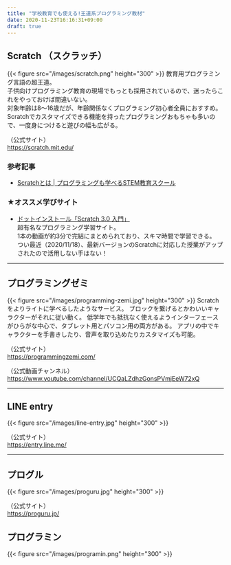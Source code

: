 ```yaml
---
title: "学校教育でも使える!王道系プログラミング教材"
date: 2020-11-23T16:16:31+09:00
draft: true
---
```

## Scratch （スクラッチ）
{{< figure src="/images/scratch.png" height="300" >}}
教育用プログラミング言語の超王道。  
子供向けプログラミング教育の現場でもっとも採用されているので、迷ったらこれをやっておけば間違いない。  
対象年齢は8〜16歳だが、年齢関係なくプログラミング初心者全員におすすめ。  
Scratchでカスタマイズできる機能を持ったプログラミングおもちゃも多いので、一度身につけると遊びの幅も広がる。    

 （公式サイト）  
  https://scratch.mit.edu/

### 参考記事
- [Scratchとは | プログラミングも学べるSTEM教育スクール](https://www.stemon.net/blogs/11113/)

### ★オススメ学びサイト
- [ドットインストール「Scratch 3.0 入門」](https://dotinstall.com/lessons/basic_scratch_v4)  
  超有名なプログラミング学習サイト。  
  1本の動画が約3分で完結にまとめられており、スキマ時間で学習できる。  
  つい最近（2020/11/18）、最新バージョンのScratchに対応した授業がアップされたので活用しない手はない！  

- - -
## プログラミングゼミ
{{< figure src="/images/programming-zemi.jpg" height="300" >}}
Scratchをよりライトに学べるしたようなサービス。
ブロックを繋げるとかわいいキャラクターがそれに従い動く。
低学年でも抵抗なく使えるようインターフェースがひらがな中心で、タブレット用とパソコン用の両方がある。
アプリの中でキャラクターを手書きしたり、音声を取り込めたりカスタマイズも可能。

  （公式サイト）  
  https://programmingzemi.com/

  （公式動画チャンネル）  
  https://www.youtube.com/channel/UCQaLZdhzGonsPVmjEeW72xQ

- - -

## LINE entry
{{< figure src="/images/line-entry.jpg" height="300" >}}

  （公式サイト）  
  https://entry.line.me/

- - -

## プログル
{{< figure src="/images/proguru.jpg" height="300" >}}

  （公式サイト）  
  https://proguru.jp/

## プログラミン
{{< figure src="/images/programin.png" height="300" >}}
